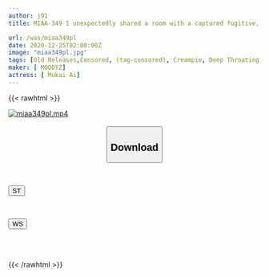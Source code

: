 ```yaml
---
author: j91
title: MIAA-349 I unexpectedly shared a room with a captured fugitive, a female investigator. I was tied up with handcuffs and couldn't move, and was creampied over and over again. Ai Mukai

url: /was/miaa349pl
date: 2020-12-25T02:00:00Z
image: "miaa349pl.jpg"
tags: [Old Releases,Censored, (tag-censored), Creampie, Deep Throating, Digital Mosaic, Female investigator, Slender, Solowork]
maker: [ MOODYZ]
actress: [ Mukai Ai]
---
```



{{< rawhtml >}}

<div class="video" data-videoid="286XxW1zjgCZYwq">
    <a href="javascript:;">
        <img src="/was/miaa349pl/miaa349pl.jpg" width="WIDTH" height="HEIGHT" alt="miaa349pl.mp4" loading="lazy">
    </a>
</div>

<script type="text/javascript" src="https://j91.asia/asset/on-demand-st.js"></script>

<br>
  <link rel="stylesheet" href="https://j91.asia/asset/bs5.css">
  
  <center>
  <button class="btn btn-primary" type="button" data-bs-toggle="collapse" data-bs-target=".multi-collapse" aria-expanded="false" aria-controls="multiCollapseExample1 multiCollapseExample2"><h2>Download</h2></button></center>
</p>
<div class="row">
  <div class="col">
    <div class="collapse multi-collapse" id="multiCollapseExample1">
      <div class="card card-body">
	      	      <br>
<div class="buttons">  
<p><a href="https://streamtape.to/v/286XxW1zjgCZYwq" target="_blank"><button class="btn-hover color-3"><i class="fa fa-download"></i> ST</button></a></p></div>
    </div>
  </div>
</div>
  <div class="col">
    <div class="collapse multi-collapse" id="multiCollapseExample2">
      <div class="card card-body">
	      <br>
<div class="buttons">
<p><a href="https://wolfstream.tv/krye071guy7h" target="_blank"><button class="btn-hover color-8"><i class="fa fa-download"></i> WS</button></a></p></div>
<br><br>
      </div>
    </div>
  </div>
</div>

{{< /rawhtml >}}